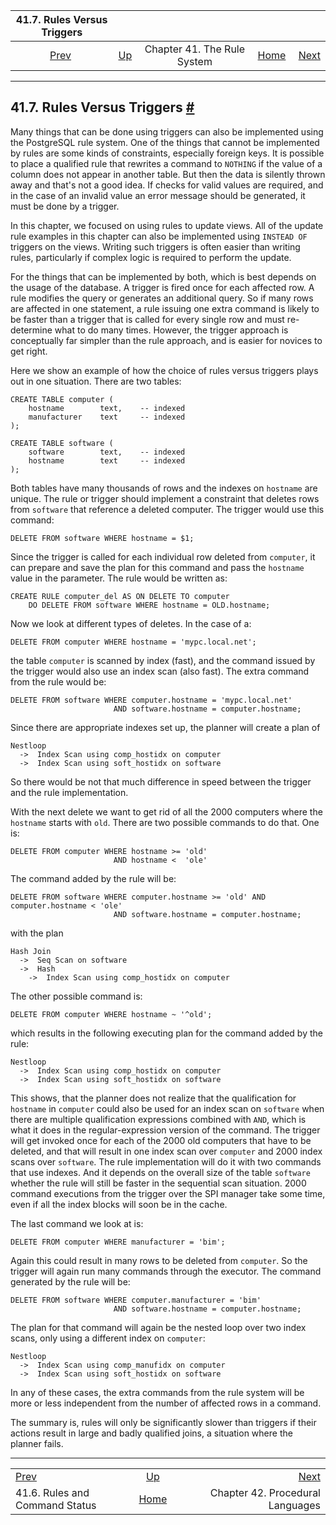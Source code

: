 <!--?xml version="1.0" encoding="UTF-8" standalone="no"?-->

|                 41.7. Rules Versus Triggers                 |                                                |                             |                                                       |                                                         |
| :---------------------------------------------------------: | :--------------------------------------------- | :-------------------------: | ----------------------------------------------------: | ------------------------------------------------------: |
| [Prev](rules-status.html "41.6. Rules and Command Status")  | [Up](rules.html "Chapter 41. The Rule System") | Chapter 41. The Rule System | [Home](index.html "PostgreSQL 17devel Documentation") |  [Next](xplang.html "Chapter 42. Procedural Languages") |

***

## 41.7. Rules Versus Triggers [#](#RULES-TRIGGERS)

[]()[]()

Many things that can be done using triggers can also be implemented using the PostgreSQL rule system. One of the things that cannot be implemented by rules are some kinds of constraints, especially foreign keys. It is possible to place a qualified rule that rewrites a command to `NOTHING` if the value of a column does not appear in another table. But then the data is silently thrown away and that's not a good idea. If checks for valid values are required, and in the case of an invalid value an error message should be generated, it must be done by a trigger.

In this chapter, we focused on using rules to update views. All of the update rule examples in this chapter can also be implemented using `INSTEAD OF` triggers on the views. Writing such triggers is often easier than writing rules, particularly if complex logic is required to perform the update.

For the things that can be implemented by both, which is best depends on the usage of the database. A trigger is fired once for each affected row. A rule modifies the query or generates an additional query. So if many rows are affected in one statement, a rule issuing one extra command is likely to be faster than a trigger that is called for every single row and must re-determine what to do many times. However, the trigger approach is conceptually far simpler than the rule approach, and is easier for novices to get right.

Here we show an example of how the choice of rules versus triggers plays out in one situation. There are two tables:

    CREATE TABLE computer (
        hostname        text,    -- indexed
        manufacturer    text     -- indexed
    );

    CREATE TABLE software (
        software        text,    -- indexed
        hostname        text     -- indexed
    );

Both tables have many thousands of rows and the indexes on `hostname` are unique. The rule or trigger should implement a constraint that deletes rows from `software` that reference a deleted computer. The trigger would use this command:

    DELETE FROM software WHERE hostname = $1;

Since the trigger is called for each individual row deleted from `computer`, it can prepare and save the plan for this command and pass the `hostname` value in the parameter. The rule would be written as:

    CREATE RULE computer_del AS ON DELETE TO computer
        DO DELETE FROM software WHERE hostname = OLD.hostname;

Now we look at different types of deletes. In the case of a:

    DELETE FROM computer WHERE hostname = 'mypc.local.net';

the table `computer` is scanned by index (fast), and the command issued by the trigger would also use an index scan (also fast). The extra command from the rule would be:

    DELETE FROM software WHERE computer.hostname = 'mypc.local.net'
                           AND software.hostname = computer.hostname;

Since there are appropriate indexes set up, the planner will create a plan of

    Nestloop
      ->  Index Scan using comp_hostidx on computer
      ->  Index Scan using soft_hostidx on software

So there would be not that much difference in speed between the trigger and the rule implementation.

With the next delete we want to get rid of all the 2000 computers where the `hostname` starts with `old`. There are two possible commands to do that. One is:

    DELETE FROM computer WHERE hostname >= 'old'
                           AND hostname <  'ole'

The command added by the rule will be:

    DELETE FROM software WHERE computer.hostname >= 'old' AND computer.hostname < 'ole'
                           AND software.hostname = computer.hostname;

with the plan

    Hash Join
      ->  Seq Scan on software
      ->  Hash
        ->  Index Scan using comp_hostidx on computer

The other possible command is:

    DELETE FROM computer WHERE hostname ~ '^old';

which results in the following executing plan for the command added by the rule:

    Nestloop
      ->  Index Scan using comp_hostidx on computer
      ->  Index Scan using soft_hostidx on software

This shows, that the planner does not realize that the qualification for `hostname` in `computer` could also be used for an index scan on `software` when there are multiple qualification expressions combined with `AND`, which is what it does in the regular-expression version of the command. The trigger will get invoked once for each of the 2000 old computers that have to be deleted, and that will result in one index scan over `computer` and 2000 index scans over `software`. The rule implementation will do it with two commands that use indexes. And it depends on the overall size of the table `software` whether the rule will still be faster in the sequential scan situation. 2000 command executions from the trigger over the SPI manager take some time, even if all the index blocks will soon be in the cache.

The last command we look at is:

    DELETE FROM computer WHERE manufacturer = 'bim';

Again this could result in many rows to be deleted from `computer`. So the trigger will again run many commands through the executor. The command generated by the rule will be:

    DELETE FROM software WHERE computer.manufacturer = 'bim'
                           AND software.hostname = computer.hostname;

The plan for that command will again be the nested loop over two index scans, only using a different index on `computer`:

    Nestloop
      ->  Index Scan using comp_manufidx on computer
      ->  Index Scan using soft_hostidx on software

In any of these cases, the extra commands from the rule system will be more or less independent from the number of affected rows in a command.

The summary is, rules will only be significantly slower than triggers if their actions result in large and badly qualified joins, a situation where the planner fails.

***

|                                                             |                                                       |                                                         |
| :---------------------------------------------------------- | :---------------------------------------------------: | ------------------------------------------------------: |
| [Prev](rules-status.html "41.6. Rules and Command Status")  |     [Up](rules.html "Chapter 41. The Rule System")    |  [Next](xplang.html "Chapter 42. Procedural Languages") |
| 41.6. Rules and Command Status                              | [Home](index.html "PostgreSQL 17devel Documentation") |                        Chapter 42. Procedural Languages |
